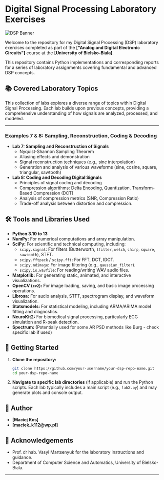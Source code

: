 # Digital Signal Processing Laboratory Exercises

![DSP Banner](https://via.placeholder.com/800x200.png?text=Digital+Signal+Processing+Lab)

Welcome to the repository for my Digital Signal Processing (DSP) laboratory exercises completed as part of the **["Analog and Digital Electronic Circuits"]** course at the **[University of Bielsko-Biala]**.

This repository contains Python implementations and corresponding reports for a series of laboratory assignments covering fundamental and advanced DSP concepts.

## 📚 Covered Laboratory Topics

This collection of labs explores a diverse range of topics within Digital Signal Processing. Each lab builds upon previous concepts, providing a comprehensive understanding of how signals are analyzed, processed, and modeled.

---

### Examples 7 & 8: Sampling, Reconstruction, Coding & Decoding

- **Lab 7: Sampling and Reconstruction of Signals**
  - Nyquist-Shannon Sampling Theorem
  - Aliasing effects and demonstration
  - Signal reconstruction techniques (e.g., sinc interpolation)
  - Generation and analysis of various waveforms (sine, cosine, square, triangular, sawtooth)
- **Lab 8: Coding and Decoding Digital Signals**
  - Principles of signal coding and decoding
  - Compression algorithms: Delta Encoding, Quantization, Transform-Based Compression (DCT)
  - Analysis of compression metrics (SNR, Compression Ratio)
  - Trade-off analysis between distortion and compression.

## 🛠️ Tools and Libraries Used

- **Python 3.10 to 13**
- **NumPy:** For numerical computations and array manipulation.
- **SciPy:** For scientific and technical computing, including:
  - `scipy.signal`: For filters (Butterworth, `lfilter`, `welch`, `chirp`, `square`, `sawtooth`), STFT.
  - `scipy.fftpack` / `scipy.fft`: For FFT, DCT, IDCT.
  - `scipy.ndimage`: For image filtering (e.g., `gaussian_filter`).
  - `scipy.io.wavfile`: For reading/writing WAV audio files.
- **Matplotlib:** For generating static, animated, and interactive visualizations.
- **OpenCV (`cv2`):** For image loading, saving, and basic image processing operations.
- **Librosa:** For audio analysis, STFT, spectrogram display, and waveform visualization.
- **Statsmodels:** For statistical modeling, including ARMA/ARIMA model fitting and diagnostics.
- **NeuroKit2:** For biomedical signal processing, particularly ECG simulation and R-peak detection.
- **Spectrum:** (Potentially used for some AR PSD methods like Burg - check specific lab if used)

## 🚀 Getting Started

1.  **Clone the repository:**
    ```bash
    git clone https://github.com/your-username/your-dsp-repo-name.git
    cd your-dsp-repo-name
    ```
2.  **Navigate to specific lab directories** (if applicable) and run the Python scripts. Each lab typically includes a main script (e.g., `labX.py`) and may generate plots and console output.

## 👤 Author

- **[Maciej Kos]**
- **[maciek_k112@wp.pl]**

## 🙏 Acknowledgements

- Prof. dr hab. Vasyl Martsenyuk for the laboratory instructions and guidance.
- Department of Computer Science and Automatics, University of Bielsko-Biala.

---
